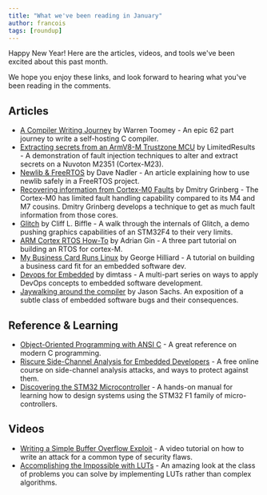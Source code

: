 ```yaml
---
title: "What we've been reading in January"
author: francois
tags: [roundup]
---
```


<!-- excerpt start -->
Happy New Year! Here are the articles, videos, and tools we've been excited
about this past month.
<!-- excerpt end -->

We hope you enjoy these links, and look forward to hearing what you've been
reading in the comments.

## Articles

* [A Compiler Writing Journey](https://github.com/DoctorWkt/acwj) by Warren
  Toomey - An epic 62 part journey to write a self-hosting C compiler. 
* [Extracting secrets from an ArmV8-M Trustzone
  MCU](https://limitedresults.com/2020/01/nuvoton-m2351-mkrom-armv8-m-trustzone/)
by LimitedResults - A demonstration of fault injection techniques to alter and
extract secrets on a Nuvoton M2351 (Cortex-M23).
* [Newlib & FreeRTOS](http://www.nadler.com/embedded/newlibAndFreeRTOS.html) by
  Dave Nadler - An article explaining how to use newlib safely in a FreeRTOS
project.
* [Recovering information from Cortex-M0
  Faults](http://dmitry.gr/?r=05.Projects&proj=27.%20m0FaultDispatch#__TOC__TGTG__100010)
by Dmitry Grinberg - The Cortex-M0 has limited fault handling capability
compared to its M4 and M7 cousins. Dmitry Grinberg develops a technique to get
as much fault information from those cores.
* [Glitch](http://cliffle.com/blog/introducing-glitch/) by Cliff L. Biffle - A
  walk through the internals of Glitch, a demo pushing graphics capabilities of
an STM32F4 to their very limits.
* [ARM Cortex RTOS
  How-To](https://adriangin.wordpress.com/2019/12/24/arm-cortex-rtos/) by Adrian
Gin - A three part tutorial on building an RTOS for cortex-M.
* [My Business Card Runs
  Linux](https://www.thirtythreeforty.net/posts/2019/12/my-business-card-runs-linux/)
by George Hilliard - A tutorial on building a business card fit for an embedded
software dev.
* [Devops for
  Embedded](https://www.stupid-projects.com/devops-for-embedded-part-1/) by
dimtass - A multi-part series on ways to apply DevOps concepts to embedded
software development.
* [Jaywalking around the
  compiler](https://www.embeddedrelated.com/showarticle/1310.php) by Jason Sachs. 
  An exposition of a subtle class of embedded software bugs and their consequences.

## Reference & Learning

* [Object-Oriented Programming with ANSI
  C](https://www.cs.rit.edu/~ats/books/ooc.pdf) - A great reference on modern C
programming.
* [Riscure Side-Channel Analysis for Embedded
  Developers](https://riscure.talentlms.com/catalog/info/id:237) - A free online
course on side-channel analysis attacks, and ways to protect against them.
* [Discovering the STM32
  Microcontroller](https://legacy.cs.indiana.edu/~geobrown/book.pdf) - A hands-on manual for learning how to design systems using the STM32 F1 family of micro-controllers.

## Videos

* [Writing a Simple Buffer Overflow
  Exploit](https://www.youtube.com/watch?v=oS2O75H57qU) - A video tutorial on
how to write an attack for a common type of security flaws.
* [Accomplishing the Impossible with
  LUTs](https://www.youtube.com/watch?v=LnqqvVp_UZg) - An amazing look at the
class of problems you can solve by implementing LUTs rather than complex
algorithms.

